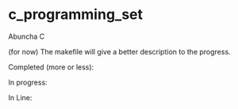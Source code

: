 c_programming_set
=================

Abuncha C

(for now) The makefile will give a better description to the progress.

Completed (more or less):



In progress:




In Line:



